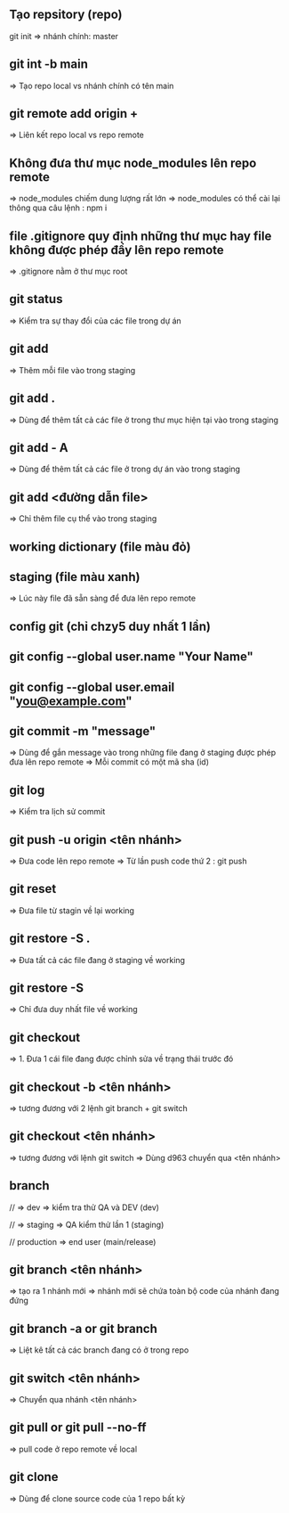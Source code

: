 ## Tạo repsitory (repo)

git init
=> nhánh chính: master

## git int -b main

=> Tạo repo local vs nhánh chính có tên main

## git remote add origin + <url repo>

=> Liên kết repo local vs repo remote

## Không đưa thư mục node_modules lên repo remote

=> node_modules chiếm dung lượng rất lớn
=> node_modules có thể cài lại thông qua câu lệnh : npm i


## file .gitignore quy định những thư mục hay file không được phép đẩy lên repo remote
=> .gitignore nằm ở thư mục root

## git status
=> Kiểm tra sự thay đổi của các file trong dự án


## git add
=> Thêm mỗi file vào trong staging

## git add . 
=> Dùng để thêm tất cả các file ở trong thư mục hiện tại vào trong staging

## git add - A 
=> Dùng để thêm tất cả các file ở trong dự án vào trong staging

## git add <đường dẫn file>
=> Chỉ thêm file cụ thể vào trong staging

## working dictionary (file màu đỏ)

## staging (file màu xanh)
=> Lúc này file đã sẵn sàng để đưa lên repo remote

## config git (chỉ chzy5 duy nhất 1 lần)
## git config --global user.name "Your Name"
## git config --global user.email "you@example.com"

## git commit -m "message"
=> Dùng để gắn message vào trong những file đang ở staging được phép đưa lên repo remote
=> Mỗi commit có một mã sha (id)

## git log
=> Kiểm tra lịch sử commit

## git push -u origin <tên nhánh>
=> Đưa code lên repo remote
=> Từ lần push code thứ 2 : git push

## git reset
=> Đưa file từ stagin về lại working

## git restore -S .
=> Đưa tất cả các file đang ở staging về working

## git restore -S <url file>
=> Chỉ đưa duy nhất file về working

## git checkout
=> 1. Đưa 1 cái file đang được chỉnh sửa về trạng thái trước đó

## git checkout -b <tên nhánh>
=> tương đương với 2 lệnh git branch + git switch

## git checkout <tên nhánh>
=> tương đương với lệnh git switch
=> Dùng d963 chuyển qua <tên nhánh>

## branch

// => dev => kiểm tra thử QA và DEV (dev)

// => staging => QA kiểm thử lần 1 (staging)

// production => end user (main/release)

## git branch <tên nhánh>
=> tạo ra 1 nhánh mới
=> nhánh mới sẽ chứa toàn bộ code của nhánh đang đứng

## git branch -a or git branch
=> Liệt kê tất cả các branch đang có ở trong repo

## git switch <tên nhánh>
=> Chuyển qua nhánh <tên nhánh>

## git pull or git pull --no-ff
=> pull code ở repo remote về local


## git clone <url repo>
=> Dùng để clone source code của 1 repo bất kỳ



